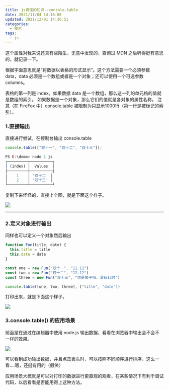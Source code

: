 ```yaml
---
title: js奇怪的知识--console.table
date: 2021/11/04 14:16:00
updated: 2021/12/01 14:36:51
categories: 
  - 技术
tags: 
  - js
---
```






这个属性对我来说还真有些陌生，无意中发现的，查询过 MDN 之后听得挺有意思的，就记录一下。

根据字面意思就是“将数据以表格的形式显示”。这个方法需要一个必须参数 data，data 必须是一个数组或者是一个对象；还可以使用一个可选参数 columns。

表格的第一列是 index。如果数据 data 是一个数组，那么这一列的单元格的值就是数组的索引。 如果数据是一个对象，那么它们的值就是各对象的属性名称。 注意（在 FireFox 中）console.table 被限制为只显示1000行（第一行是被标记的索引）。

### 1.直接输出

直接进行尝试，在控制台输出 console.table

```js
console.table(["双十一", "双十二", "双十三"]);

PS E:\demo> node 1.js
┌─────────┬──────────┐
│ (index) │  Values  │
├─────────┼──────────┤
│    1    │ '双十二' │
│    2    │ '双十三' │
└─────────┴──────────┘
```
复制下来怪怪的，直接上个图，就是下面这个样子。

![](https://cdn.jsdelivr.net/gh/Nov8nana/pic-cdn@0fa1ba3edf5d42c768438b5d84bf7e25a865225d/2021/11/04/5b865e6a38851240419ceb0984e6557e.png)

---

### 2.定义对象进行输出

同样也可以定义一个对象然后输出

```js
function Fun(title, date) {
  this.title = title
  this.date = date
}

const one = new Fun("双十一", "11.11")
const two = new Fun("双十二", "12.12")
const three = new Fun("双十三", "你是傻子吗，没有13月")

console.table([one, two, three], ["title", "date"])
```

打印出来，就是下面这个样子。

![](https://cdn.jsdelivr.net/gh/Nov8nana/pic-cdn@16162c34518b9b064f41bc1b55b661a133d54215/2021/11/04/ed587c8b3373abe1fca2c9cdc6dd50dd.png)


### 3.console.table() 的应用场景

前面是在通过在编辑器中使用 node.js 输出数据，看看在浏览器中输出会不会不一样的效果。

![](https://cdn.jsdelivr.net/gh/Nov8nana/pic-cdn@5e4605636dffcb7e95537ef8797cfbb372a4209b/2021/11/04/092caebd508948e18d29468739d17e18.png)

可以看到成功输出数据，并且点击表头时，可以按照不同顺序进行排序，这么一看....嗯，还挺有用的（假笑）

应用场景大概就是可以对打印的数据进行更直观的观看，在某些情况下有利于调试代码，以后看看是否能用得上这种方法。